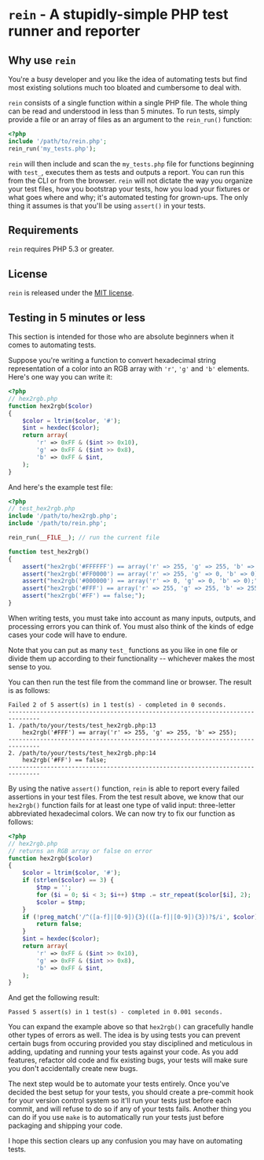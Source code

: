 # `rein` - A stupidly-simple PHP test runner and reporter

## Why use `rein`

You're a busy developer and you like the idea of automating tests but find most
existing solutions much too bloated and cumbersome to deal with.

`rein` consists of a single function within a single PHP file. The whole thing
can be read and understood in less than 5 minutes. To run tests, simply provide
a file or an array of files as an argument to the `rein_run()` function:

```php
<?php
include '/path/to/rein.php';
rein_run('my_tests.php');
```

`rein` will then include and scan the `my_tests.php` file for functions
beginning with `test_`, executes them as tests and outputs a report. You can
run this from the CLI or from the browser. `rein` will not dictate the way you
organize your test files, how you bootstrap your tests, how you load your
fixtures or what goes where and why; it's automated testing for grown-ups. The
only thing it assumes is that you'll be using `assert()` in your tests.

## Requirements
`rein` requires PHP 5.3 or greater.

## License
`rein` is released under the [MIT license](http://opensource.org/licenses/MIT).

## Testing in 5 minutes or less

This section is intended for those who are absolute beginners when it comes to
automating tests.

Suppose you're writing a function to convert hexadecimal string representation
of a color into an RGB array with `'r'`, `'g'` and `'b'` elements. Here's one
way you can write it:

```php
<?php
// hex2rgb.php
function hex2rgb($color)
{
    $color = ltrim($color, '#');
    $int = hexdec($color);
    return array(
        'r' => 0xFF & ($int >> 0x10),
        'g' => 0xFF & ($int >> 0x8),
        'b' => 0xFF & $int,
    );
}
```

And here's the example test file:

```php
<?php
// test_hex2rgb.php
include '/path/to/hex2rgb.php';
include '/path/to/rein.php';

rein_run(__FILE__); // run the current file

function test_hex2rgb()
{
    assert("hex2rgb('#FFFFFF') == array('r' => 255, 'g' => 255, 'b' => 255);");
    assert("hex2rgb('#FF0000') == array('r' => 255, 'g' => 0, 'b' => 0);");
    assert("hex2rgb('#000000') == array('r' => 0, 'g' => 0, 'b' => 0);");
    assert("hex2rgb('#FFF') == array('r' => 255, 'g' => 255, 'b' => 255);");
    assert("hex2rgb('#FF') == false;");
}
```

When writing tests, you must take into account as many inputs, outputs, and
processing errors you can think of. You must also think of the kinds of edge
cases your code will have to endure.

Note that you can put as many `test_` functions as you like in one file or
divide them up according to their functionality -- whichever makes the most
sense to you.

You can then run the test file from the command line or browser. The result is
as follows:

```
Failed 2 of 5 assert(s) in 1 test(s) - completed in 0 seconds.
-------------------------------------------------------------------------------
1. /path/to/your/tests/test_hex2rgb.php:13
	hex2rgb('#FFF') == array('r' => 255, 'g' => 255, 'b' => 255);
-------------------------------------------------------------------------------
2. /path/to/your/tests/test_hex2rgb.php:14
	hex2rgb('#FF') == false;
-------------------------------------------------------------------------------
```

By using the native `assert()` function, `rein` is able to report every failed
assertions in your test files. From the test result above, we know that our
`hex2rgb()` function fails for at least one type of valid input: three-letter
abbreviated hexadecimal colors. We can now try to fix our function as follows:

```php
<?php
// hex2rgb.php
// returns an RGB array or false on error
function hex2rgb($color)
{
    $color = ltrim($color, '#');
    if (strlen($color) == 3) {
        $tmp = '';
        for ($i = 0; $i < 3; $i++) $tmp .= str_repeat($color[$i], 2);
        $color = $tmp;
    }
    if (!preg_match('/^([a-f]|[0-9]){3}(([a-f]|[0-9]){3})?$/i', $color)) {
        return false;
    }
    $int = hexdec($color);
    return array(
        'r' => 0xFF & ($int >> 0x10),
        'g' => 0xFF & ($int >> 0x8),
        'b' => 0xFF & $int,
    );
}
```

And get the following result:

```
Passed 5 assert(s) in 1 test(s) - completed in 0.001 seconds.
```

You can expand the example above so that `hex2rgb()` can gracefully handle other
types of errors as well. The idea is by using tests you can prevent certain bugs
from occuring provided you stay disciplined and meticulous in adding, updating
and running your tests against your code. As you add features, refactor old code
and fix existing bugs, your tests will make sure you don't accidentally create
new bugs.

The next step would be to automate your tests entirely. Once you've decided the
best setup for your tests, you should create a pre-commit hook for your version
control system so it'll run your tests just before each commit, and will refuse
to do so if any of your tests fails. Another thing you can do if you use `make`
is to automatically run your tests just before packaging and shipping your code.

I hope this section clears up any confusion you may have on automating tests.
